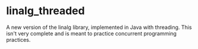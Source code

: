 # linalg_threaded
A new version of the linalg library, implemented in Java with threading. This isn't very complete and is meant to practice concurrent programming practices.
